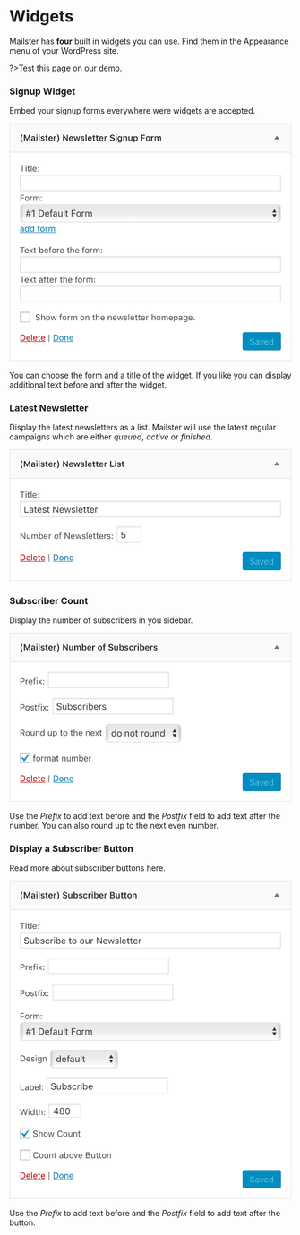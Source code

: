 # Widgets

Mailster has **four** built in widgets you can use. Find them in the Appearance menu of your WordPress site.

?>Test this page on [our demo](https://demo.mailster.co/wp-admin/widgets.php).

### Signup Widget

Embed your signup forms everywhere were widgets are accepted.

![Widget signup](assets/widget-signup.png ':size=400')

You can choose the form and a title of the widget. If you like you can display additional text before and after the widget.

### Latest Newsletter

Display the latest newsletters as a list. Mailster will use the latest regular campaigns which are either _queued_, _active_ or _finished_.

![Widget latest](assets/widget-latest.png ':size=400')

### Subscriber Count

Display the number of subscribers in you sidebar.

![Widget subscribers](assets/widget-subscribers.png ':size=400')

Use the _Prefix_ to add text before and the _Postfix_ field to add text after the number. You can also round up to the next even number.

### Display a Subscriber Button

Read more about subscriber buttons here.

![Widget button](assets/widget-button.png ':size=400')

Use the _Prefix_ to add text before and the _Postfix_ field to add text after the button.
